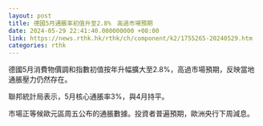 ```yaml
---
layout: post
title: 德國5月通脹率初值升至2.8%　高過市場預期
date: 2024-05-29 22:41:40.000000000 +08:00
link: https://news.rthk.hk/rthk/ch/component/k2/1755265-20240529.htm
categories: rthk
---
```


德國5月消費物價調和指數初值按年升幅擴大至2.8%，高過市場預期，反映當地通脹壓力仍然存在。

聯邦統計局表示，5月核心通脹率3%，與4月持平。

市場正等候歐元區周五公布的通脹數據。投資者普遍預期，歐洲央行下周減息。
